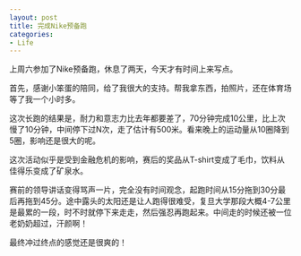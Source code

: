 ```yaml
---
layout: post
title: 完成Nike预备跑
categories:
- Life
---
```

上周六参加了Nike预备跑，休息了两天，今天才有时间上来写点。

首先，感谢小笨蛋的陪同，给了我很大的支持。帮我拿东西，拍照片，还在体育场等了我一个小时多。

这次长跑的结果是，耐力和意志力比去年都要差了，70分钟完成10公里，比上次慢了10分钟，中间停下过N次，走了估计有500米。看来晚上的运动量从10圈降到5圈，影响还是很大的呢。

这次活动似乎是受到金融危机的影响，赛后的奖品从T-shirt变成了毛巾，饮料从佳得乐变成了矿泉水。

赛前的领导讲话变得骂声一片，完全没有时间观念，起跑时间从15分拖到30分最后再拖到45分。途中露头的太阳还是让人跑得很难受，复旦大学那段大概4-7公里是最累的一段，时不时就停下来走走，然后强忍再跑起来。中间走的时候还被一位老奶奶超过，汗颜啊！

最终冲过终点的感觉还是很爽的！

